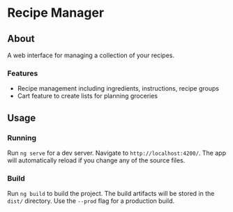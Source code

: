 # Recipe Manager

## About 

A web interface for managing a collection of your recipes.

### Features

- Recipe management including ingredients, instructions, recipe groups
- Cart feature to create lists for planning groceries

## Usage

### Running

Run `ng serve` for a dev server. Navigate to `http://localhost:4200/`. The app will automatically reload if you change any of the source files.

### Build

Run `ng build` to build the project. The build artifacts will be stored in the `dist/` directory. Use the `--prod` flag for a production build.
